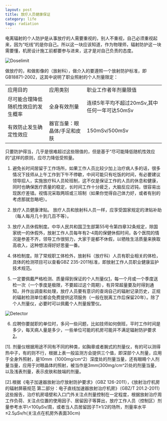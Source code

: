 ```yaml
---
layout: post
title: 放疗人员健康保证
category: life
tags: radiation
---
```


电离辐射的个人防护是从事放疗的人需要重视的，别人不重视，自己必须重视起来，因为“吃线”的是你自己。所以这一块应该知道，作为物理师，辐射防护这一块需要懂，机房设计施工前都要参与进来，这才是对自己负责的态度。  

![Doselimit][2]

做放疗的，和做影像的（放射科），做介入的要遵照一个放射防护标准，即GB18871-2002，这其中说明了职业照射的个人剂量限定：

<p>
	<table class="table table-bordered table-striped table-condensed" >
		<tbody>
			<tr>
				<td style="font-size:12pt;vertical-align:middle;">
					应用目的
				</td>
				<td style="font-size:12pt;vertical-align:middle;">
					应用类别
				</td>
				<td style="font-size:12pt;vertical-align:middle;">
					职业工作者年剂量限值
				</td>
			</tr>
			<tr>
				<td style="font-size:12pt;vertical-align:middle;">
					尽可能合理降低随机性效应的发生概率
				</td>
				<td style="font-size:12pt;vertical-align:middle;">
					全身有效剂量
				</td>
				<td style="font-size:12pt;vertical-align:middle;">
					连续5年平均不超过20mSv,其中任何一年可达50mSv
				</td>
			</tr>
			<tr>
				<td style="font-size:12pt;vertical-align:middle;">
					有效防止发生确定性效应
				</td>
				<td style="font-size:12pt;vertical-align:middle;">
					器官当量：眼晶体/手足和皮肤&nbsp;
				</td>
				<td style="font-size:12pt;vertical-align:middle;">
					150mSv/500mSv&nbsp;
				</td>
			</tr>
		</tbody>
	</table>
</p> 

只要防护得当，几乎是很难超过这些限值的，但是基于“尽可能降低随机性效应的”这样的原则，应尽力降低受照量。

1. 避免长时间居留于工作场所，如果工作人员比较少加上治疗病人多的话，很多情况下技师从上午工作到下午不停歇，中间可能只有吃饭的时间，有必要建议领导招人，实施放疗科人员轮班制，这不仅是保证工作的人员的休息和健康，同时也确保医疗质量的稳定，长时间工作十分疲乏，大脑反应迟钝，很容易出现医疗差错。视情况采取两班或三班制（如果你觉得自己体力好，或者有别的考虑那就忽略吧）。  

2. 放疗人员健康津贴。 放疗人员和放射科人员一样，应享受国家规定的津贴补助（每人每月几十到几百不等）。  

3. 放疗人员休假制度。中华人民共和国卫生部第55号令第四章32条规定，除国家统一的休假外，放射工作人员每年有2-4周的保健休假时间，各个医院的情况是参差不齐，领导工作很努力，大家于是都不休假，以牺牲生活质量来换取高收入，这种想法得好好思量一番。  

4. 体检制度。除了常规职工体检外，放射科（放疗科）人员有职业相关的体检，具体的检测项目可以查看GBZ 235-2011标准，即放射工作人员职业健康监护技术规范。  

5. 一定要佩戴严格检测、质量得到保证的个人剂量仪<a href="#a">[1]</a>，每一个月或一个季度送检一次（一个季度是极限，不要超过这个周期），有异常超量要及时得到通知，并作出调查和处理，放疗人员要有意识的查询自己的辐射记录历史，正规的辐射检测单位都会免费提供这项服务（一般在脱离工作后保留20年）。除了个人剂量仪，必要时可以佩戴个人剂量报警仪。  

![Detector][1]  

6. 应聘你要就职的单位时，多问一些问题，比如技师如何倒班，平时工作时间是多少，每天病人量是多少，一些单位可能的机房可能并不满足辐射防护要求<a href="b">[2]</a>。


<p id="a">[1]. 剂量仪根据用途不同有不同的种类，如胸章或者腕式的剂量仪，有的可以测得热中子，有的则不行，根据上表一般监测方会提供三个值，即深部个人剂量，应用于全身外照射，是10mm（1000mg/cm^2）深度处的剂量当量，还有眼睛个人剂量当量，应用于对眼晶体的照射，被当作是3mm(300mg/cm^2)处的剂量当量，以及浅表剂量，表示皮肤和肢端的剂量。  </p>

<p id="b">[2].根据《电子加速器放射治疗放射防护要求》（GBZ 126-2011），《放射治疗机房的辐射屏蔽规范 第二部分：电子直线加速器放射治疗机房》（GBZ/T 201.2-2011）这些报告，治疗机房墙壁和入口门外关注点剂量控制在一定程度，根据放射治疗周工作负荷、关注点位置的使用因子、居留因子等算出，放疗工作人员（控制区）剂量参考水平\<100μSv/周，或者当人员居留因子T≥1/2的场所，剂量率水平≤2.5μSv/h(关注点在机房外表面30cm)  </p>

[1]: https://farm9.staticflickr.com/8602/15812583582_e0ac1fb39e_s.jpg 
[2]: https://farm8.staticflickr.com/7478/15191062654_6af9436d40_s.jpg 